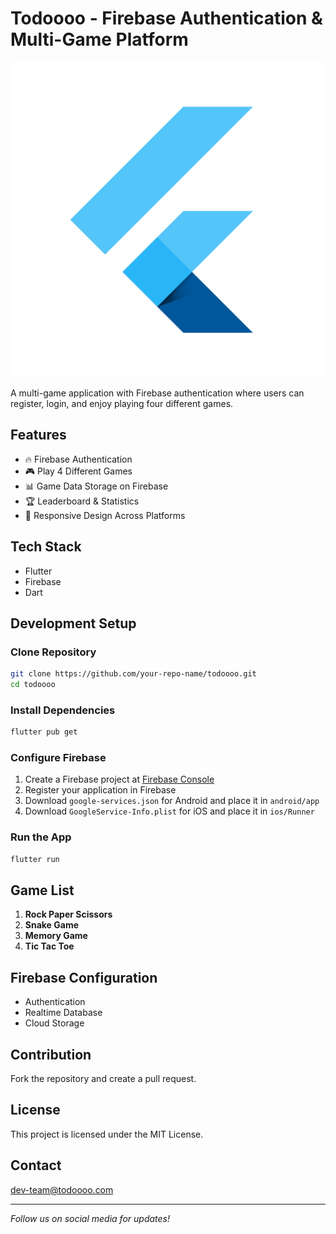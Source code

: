 # Todoooo - Firebase Authentication & Multi-Game Platform
![App Icon](web/icons/Icon-512.png)

A multi-game application with Firebase authentication where users can register, login, and enjoy playing four different games.

## Features
- 🔥 Firebase Authentication
- 🎮 Play 4 Different Games
- 📊 Game Data Storage on Firebase
- 🏆 Leaderboard & Statistics
- 📱 Responsive Design Across Platforms

## Tech Stack
- Flutter
- Firebase
- Dart

## Development Setup
### Clone Repository
```bash
git clone https://github.com/your-repo-name/todoooo.git
cd todoooo
```

### Install Dependencies
```bash
flutter pub get
```

### Configure Firebase
1. Create a Firebase project at [Firebase Console](https://console.firebase.google.com/)
2. Register your application in Firebase
3. Download `google-services.json` for Android and place it in `android/app`
4. Download `GoogleService-Info.plist` for iOS and place it in `ios/Runner`

### Run the App
```bash
flutter run
```

## Game List
1. **Rock Paper Scissors**
2. **Snake Game**
3. **Memory Game**
4. **Tic Tac Toe**

## Firebase Configuration
- Authentication
- Realtime Database
- Cloud Storage

## Contribution
Fork the repository and create a pull request.

## License
This project is licensed under the MIT License.

## Contact
dev-team@todoooo.com

---

*Follow us on social media for updates!*